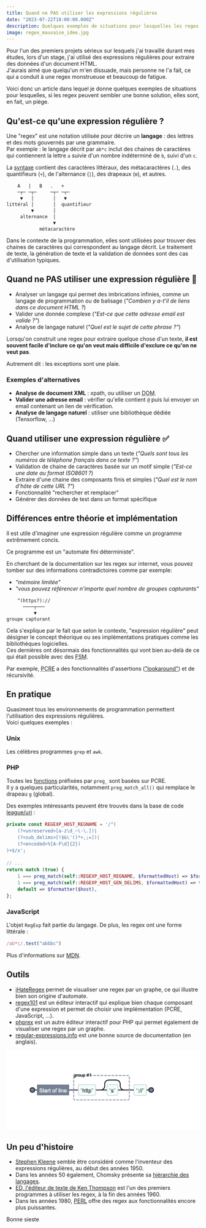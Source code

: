 ```yaml
---
title: Quand ne PAS utiliser les expressions régulières
date: "2023-07-22T18:00:00.000Z"
description: Quelques exemples de situations pour lesquelles les regex sont un piège, et un peu d'histoire.
image: regex_mauvaise_idee.jpg
---
```


Pour l'un des premiers projets sérieux sur lesquels j'ai travaillé durant mes études, lors d'un stage, j'ai utilisé des expressions régulières pour extraire des données d'un document HTML.  
J'aurais aimé que quelqu'un m'en dissuade, mais personne ne l'a fait, ce qui a conduit à une regex monstrueuse et beaucoup de fatigue.  

Voici donc un article dans lequel je donne quelques exemples de situations pour lesquelles, si les regex peuvent sembler une bonne solution, elles sont, en fait, un piège.

## Qu'est-ce qu'une expression régulière ?

Une "regex" est une notation utilisée pour décrire un **langage** : des lettres et des mots gouvernés par une grammaire.  
Par exemple : le langage décrit par `ab*c` inclut des chaines de caractères qui contiennent la lettre `a` suivie d'un nombre indéterminé de `b`, suivi d'un `c`.

La [syntaxe](https://www.regular-expressions.info/refquick.html) contient des caractères littéraux, des métacaractères (`.`), des quantifieurs (`+`), de l'alternance (`|`), des drapeaux (`m`), et autres.

```
    A   |   B   .   +
    ─┬─ ─┬─     ─┬─ ─┬─
     ▼   │       │   ▼
littéral │       │  quantifieur
         ▼       │
     alternance  │
                 ▼
            métacaractère
```

Dans le contexte de la programmation, elles sont utilisées pour trouver des chaines de caractères qui correspondent au langage décrit. Le traitement de texte, la génération de texte et la validation de données sont des cas d'utilisation typiques.

## Quand ne PAS utiliser une expression régulière 🛑

- Analyser un langage qui permet des imbrications infinies, comme un langage de programmation ou de balisage (*"Combien y a-t'il de liens dans ce document HTML ?*)
- Valider une donnée complexe (*"Est-ce que cette adresse email est valide ?"*)
- Analyse de langage naturel (*"Quel est le sujet de cette phrase ?"*)

<section class="warning">
<p>
Lorsqu'on construit une regex pour extraire quelque chose d'un texte, <strong>il est souvent facile d'inclure ce qu'on veut mais difficile d'exclure ce qu'on ne veut pas</strong>.  

Autrement dit : les exceptions sont une plaie.  
</p>
</section>

### Exemples d'alternatives

- **Analyse de document XML** : xpath, ou utiliser un <abbr title="Document Object Model">DOM</abbr>.
- **Valider une adresse email** : vérifier qu'elle contient `@` puis lui envoyer un email contenant un lien de vérification.
- **Analyse de langage naturel** : utiliser une bibliothèque dédiée (Tensorflow, ...)

## Quand utiliser une expression régulière ✅

- Chercher une information simple dans un texte (*"Quels sont tous les numéros de téléphone français dans ce texte ?"*)
- Validation de chaine de caractères basée sur un motif simple (*"Est-ce une date au format ISO8601 ?*)
- Extraire d'une chaine des composants finis et simples (*"Quel est le nom d'hôte de cette URL ?"*)
- Fonctionnalité "rechercher et remplacer"
- Générer des données de test dans un format spécifique

## Différences entre théorie et implémentation

<aside class="my-comment">
<p>
Il est utile d'imaginer une expression régulière comme un programme extrêmement concis.  

Ce programme est un "automate fini déterministe".
</p>
</aside>

En cherchant de la documentation sur les regex sur internet, vous pouvez tomber sur des informations contradictoires comme par exemple:  
- *"mémoire limitée"*
- *"vous pouvez référencer n'importe quel nombre de groupes capturants"*

```
    ^(https?)://
      ────┬───
          ▼
groupe capturant
```

Cela s'explique par le fait que selon le contexte, "expression régulière" peut désigner le concept théorique ou ses implémentations pratiques comme les bibliothèques logicielles.  
Ces dernières ont désormais des fonctionnalités qui vont bien au-delà de ce qui était possible avec des <abbr title="Finite State Machines (automatons)">FSM</abbr>.

Par exemple, <abbr title="Perl-Compatible Regular Expressions">PCRE</abbr> a des fonctionnalités d'assertions (["lookaround"](https://www.regular-expressions.info/lookaround.html)) et de récursivité.

## En pratique

Quasiment tous les environnements de programmation permettent l'utilisation des expressions régulières.  
Voici quelques exemples :

### Unix

Les célèbres programmes `grep` et `awk`.

### PHP

Toutes les [fonctions](https://www.php.net/manual/fr/ref.pcre.php) préfixées par `preg_` sont basées sur PCRE.  
Il y a quelques particularités, notamment `preg_match_all()` qui remplace le drapeau `g` (global).

Des exemples intéressants peuvent être trouvés dans la base de code [league/uri](https://github.com/thephpleague/uri/blob/master/Uri.php) :

```php
private const REGEXP_HOST_REGNAME = '/^(
    (?<unreserved>[a-z\d_~\-\.])|
    (?<sub_delims>[!$&\'()*+,;=])|
    (?<encoded>%[A-F\d]{2})
)+$/x';

// ...
return match (true) {
    1 === preg_match(self::REGEXP_HOST_REGNAME, $formattedHost) => $formattedHost,
    1 === preg_match(self::REGEXP_HOST_GEN_DELIMS, $formattedHost) => throw new SyntaxError('...'),
    default => $formatter($host),
};
```

### JavaScript

L'objet `RegExp` fait partie du langage. De plus, les regex ont une forme littérale :

```js
/ab*c/.test("abbbc")
```

Plus d'informations sur [MDN](https://developer.mozilla.org/fr/docs/Web/JavaScript/Reference/Global_Objects/RegExp).

## Outils

- [iHateRegex](https://ihateregex.io/) permet de visualiser une regex par un graphe, ce qui illustre bien son origine d'automate.
- [regex101](https://regex101.com/) est un éditeur interactif qui explique bien chaque composant d'une expression et permet de choisir une implémentation (PCRE, JavaScript, ...).
- [phprex](https://phphub.net/regex/) est un autre éditeur interactif pour PHP qui permet également de visualiser une regex par un graphe.
- [regular-expressions.info](https://www.regular-expressions.info/) est une bonne source de documentation (en anglais).

![ihateregex](ihateregex.png "Le site ihateregex.io permet de visualiser une regex par un graphe")

## Un peu d'histoire

- [Stephen Kleene](https://fr.wikipedia.org/wiki/Stephen_Cole_Kleene) semble être considéré comme l'inventeur des expressions régulières, au début des années 1950.
- Dans les années 50 également, Chomsky présente sa [hiérarchie des langages](https://fr.wikipedia.org/wiki/Hiérarchie_de_Chomsky).
- [ED, l'éditeur de texte de Ken Thompson](https://fr.wikipedia.org/wiki/Ed_(logiciel)) est l'un des premiers programmes à utiliser les regex, à la fin des années 1960.
- Dans les années 1980, [PERL](https://en.wikipedia.org/wiki/Regular_expression#Perl_and_PCRE) offre des regex aux fonctionnalités encore plus puissantes.

Bonne sieste
